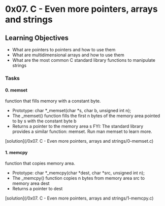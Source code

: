 # 0x07. C - Even more pointers, arrays and strings

## Learning Objectives
- What are pointers to pointers and how to use them
- What are multidimensional arrays and how to use them
- What are the most common C standard library functions to manipulate strings

### Tasks
#### 0. memset
 function that fills memory with a constant byte.

- Prototype: char *_memset(char *s, char b, unsigned int n);
- The _memset() function fills the first n bytes of the memory area pointed to by s with the constant byte b
- Returns a pointer to the memory area s
FYI: The standard library provides a similar function: memset. Run man memset to learn more.

[solution](/0x07. C - Even more pointers, arrays and strings/0-memset.c)

#### 1. memcpy
function that copies memory area.

- Prototype: char *_memcpy(char *dest, char *src, unsigned int n);
- The _memcpy() function copies n bytes from memory area src to memory area dest
- Returns a pointer to dest

[solution](/0x07. C - Even more pointers, arrays and strings/1-memcpy.c)


